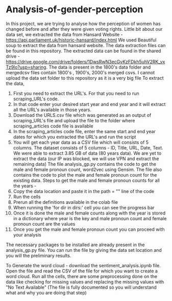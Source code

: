 # Analysis-of-gender-perception

In this project, we are trying to analyse how the perception of women has changed before and after they were given voting rights. Little bit about our data set, we extracted the data from Hansard Website - https://api.parliament.uk/historic-hansard/index.html
We used Beautiful soup to extract the data from hansard website. The data extraction files can be found in this repository. The extracted data can be found in the shared drive - https://drive.google.com/drive/folders/1DwsRwN3ecGvKzFDkh5uhV2RK_vxTz9lo?usp=sharing. The data is present in the 1800's data folder and mergedcsv files contain 1800's , 1900's, 2000's merged csvs. I cannot upload the data set folder to this repository as it is a very big file
To extract the data, 
1. First you need to extract the URL's. For that you need to run scraping_URL's code. 
2. In that code enter your desired start year and end year and it will extract all the URL's available in those years.
3. Download the URLS.csv file which was generated as an output of scraping_URL's file and upload the file to the folder where scraping_articles code file is available
4. In the scraping_articles code file, enter the same start and end year dates for which you extracted the URL's and run the script
5. You will get each year data as a CSV file which will consists of 5 columns.
The dataset consists of 5 columns - ID, Title, URL, Date, Text. We were able to extract 3.85 GB of data (80 years data). We are yet to extract the data (our IP was blocked, we will use VPN and extract the remaining data)
The file analysis_gp.py contains the code to get the male and female pronoun count, word2vec using Gensim. The file also contains the code to plot the male and female pronoun count for the existing data. 
Steps to get the male and female pronoun counts for all the years - 
1. Copy the data location and paste it in the path = "" line of the code
2. Run the cells
3. Prerun all the definitions available in the colab file
4. When running the 'for dir in dirs:' cell you can see the progress bar
5. Once it is done the male and female counts along with the year is stored in a dictionary where year is the key and male pronoun count and female pronoun count are the values
6. Once you get the male and female pronoun count you can proceed with your analysis

The necessary packages to be installed are already present in the analysis_gp.py file. You can run the file by giving the data set location and you will the preliminary results.

To Generate the word cloud - download the sentiment_analysis.ipynb file. Open the file and read the CSV of the file for which you want to create a word cloud. Run all the cells, there are some preprocessing done on the data like checking for missing values and replacing the missing values with "No Text Available" (The file is fully documented so you will understand what and why you are doing that step)
